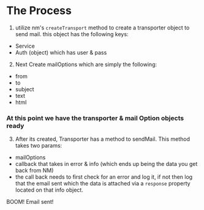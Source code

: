 # The Process

1. utilize nm's `createTransport` method to create a transporter object to send mail. this object has the following keys:
  - Service
  - Auth (object) which has user & pass

2. Next Create mailOptions which are simply the following:
  - from
  - to
  - subject
  - text
  - html

### At this point we have the transporter & mail Option objects ready

3. After its created, Transporter has a method to sendMail. This method takes two params:
  - mailOptions
  - callback that takes in error & info (which ends up being the data you get back from NM)
  - the call back needs to first check for an error and log it, if not then log that the email sent which the data is attached via a `response` property located on that info object.

BOOM! Email sent!